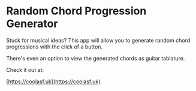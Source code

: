 # Random Chord Progression Generator

Stuck for musical ideas? This app will allow you to generate random chord progressions with the click of a button.

There's even an option to view the generated chords as guitar tablature.

Check it out at:

[https://coolasf.uk](https://coolasf.uk)